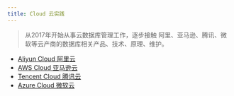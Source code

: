 ```yaml
---
title: Cloud 云实践
---
```


> 从2017年开始从事云数据库管理工作，逐步接触 阿里、亚马逊、腾讯、微软等云产商的数据库相关产品、技术、原理、维护。

- [Aliyun Cloud 阿里云](/cloud/aliyun/index.html)
- [AWS Cloud 亚马逊云](/cloud/aws/index.html)
- [Tencent Cloud 腾讯云](/cloud/tencent/index.html)
- [Azure Cloud 微软云](/cloud/azure/index.html)

